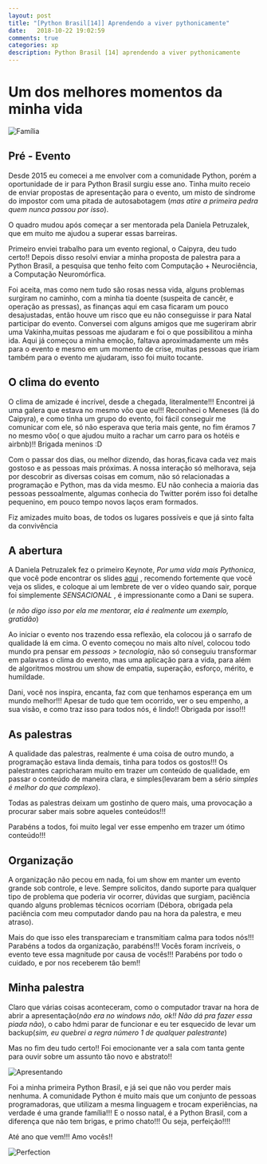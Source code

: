 ```yaml
---
layout: post
title: "[Python Brasil[14]] Aprendendo a viver pythonicamente"
date:   2018-10-22 19:02:59
comments: true
categories: xp
description: Python Brasil [14] aprendendo a viver pythonicamente
---
```


# Um dos melhores momentos da minha vida

![Família](../galera.jpg)

## Pré - Evento

Desde 2015 eu comecei a me envolver com a comunidade Python, porém a oportunidade de ir para Python Brasil surgiu esse ano. Tinha muito receio de enviar propostas de apresentação para o evento, um misto de síndrome do impostor com uma pitada de autosabotagem (*mas atire a primeira pedra quem nunca passou por isso*).

O quadro mudou após começar a ser mentorada pela Daniela Petruzalek, que em muito me ajudou a superar essas barreiras. 

Primeiro enviei trabalho para um evento regional, o Caipyra, deu tudo certo!! Depois disso resolvi enviar a minha proposta de palestra para a Python Brasil, a pesquisa que tenho feito com Computação + Neurociência, a Computação Neuromórfica.

Foi aceita, mas como nem tudo são rosas nessa vida, alguns problemas surgiram no caminho, com a minha tia doente (suspeita de cancêr, e operação as pressas), as finanças aqui em casa ficaram um pouco desajustadas, então houve um risco que eu não conseguisse ir para Natal participar do evento. Conversei com alguns amigos que me sugeriram abrir uma Vakinha,muitas pessoas me ajudaram e foi o que possibilitou a minha ida. Aqui já começou a minha emoção, faltava aproximadamente um mês para o evento e mesmo em um momento de crise, muitas pessoas que iriam também para o evento me ajudaram, isso foi muito tocante.

## O clima do evento

O clima de amizade é incrível, desde a chegada, literalmente!!! Encontrei já uma galera que estava no mesmo vôo que eu!!! Reconheci o Meneses (lá do Caipyra), e como tinha um grupo do evento, foi fácil conseguir me comunicar com ele, só não esperava que teria mais gente, no fim éramos 7 no mesmo vôo( o que ajudou muito a rachar um carro para os hotéis e airbnb)!! Brigada meninos :D

Com o passar dos dias, ou melhor dizendo, das horas,ficava cada vez mais gostoso e as pessoas mais próximas. A nossa interação só melhorava, seja por descobrir as diversas coisas em comum, não só relacionadas a programação e Python, mas da vida mesmo. EU não conhecia a maioria das pessoas pessoalmente, algumas conhecia do Twitter porém isso foi detalhe pequenino, em pouco tempo novos laços eram formados.

Fiz amizades muito boas, de todos os lugares possíveis e que já sinto falta da convivência

## A abertura

A Daniela Petruzalek fez o primeiro Keynote, *Por uma vida mais Pythonica*, que você pode encontrar os slides [aqui](https://speakerdeck.com/danicat/por-uma-vida-mais-pythonica-keynote-python-brasil-14) , recomendo fortemente que você veja os slides, e coloque ai um lembrete de ver o vídeo quando sair, porque foi simplemente _SENSACIONAL_ , é impressionante como a Dani se supera.

(*e não digo isso por ela me mentorar, ela é realmente um exemplo, gratidão*)

Ao iniciar o evento nos trazendo essa reflexão, ela colocou já o sarrafo de qualidade lá em cima. O evento começou no mais alto nível, colocou todo mundo pra pensar em *pessoas > tecnologia*, não só conseguiu transformar em palavras o clima do evento, mas uma aplicação para a vida, para além de algoritmos mostrou um show de empatia, superação, esforço, mérito, e humildade.

Dani, você nos inspira, encanta, faz com que tenhamos esperança em um mundo melhor!!! Apesar de tudo que tem ocorrido, ver o seu empenho, a sua visão, e como traz isso para todos nós, é lindo!! Obrigada por isso!!!

## As palestras

A qualidade das palestras, realmente é uma coisa de outro mundo, a programação estava linda demais, tinha para todos os gostos!!! Os palestrantes capricharam muito em trazer um conteúdo de qualidade, em passar o conteúdo de maneira clara, e simples(levaram bem a sério *simples é melhor do que complexo*).

Todas as palestras deixam um gostinho de quero mais, uma provocação a procurar saber mais sobre aqueles conteúdos!!!

Parabéns a todos, foi muito legal ver esse empenho em trazer um ótimo conteúdo!!!

## Organização

A organização não pecou em nada, foi um show em manter um evento grande sob controle, e leve. Sempre solicitos, dando suporte para qualquer tipo de problema que poderia vir ocorrer, dúvidas que surgiam, paciência quando alguns problemas técnicos ocorriam (Débora, obrigada pela paciência com meu computador dando pau na hora da palestra, e meu atraso).

Mais do que isso eles transpareciam e transmitiam calma para todos nós!!! Parabéns a todos da organização, parabéns!!! Vocês foram incríveis, o evento teve essa magnitude por causa de vocês!!! Parabéns por todo o cuidado, e por nos receberem tão bem!!


## Minha palestra

Claro que várias coisas aconteceram, como o computador travar na hora de abrir a apresentação(*não era no windows não, ok!! Não dá pra fazer essa piada não*), o cabo hdmi parar de funcionar e eu ter esquecido de levar um backup(*sim, eu quebrei a regra número 1 de qualquer palestrante*)

Mas no fim deu tudo certo!! Foi emocionante ver a sala com tanta gente para ouvir sobre um assunto tão novo e abstrato!!

![Apresentando](../apresentandopybr.jpg)

Foi a minha primeira Python Brasil, e já sei que não vou perder mais nenhuma. A comunidade Python é muito mais que um conjunto de pessoas programadoras, que utilizam a mesma linguagem e trocam experiências, na verdade é uma grande família!!! E o nosso natal, é a Python Brasil, com a diferença que não tem brigas, e primo chato!!! Ou seja, perfeição!!!!

Até ano que vem!!! Amo vocês!!

![Perfection](http://4.bp.blogspot.com/-jJQPVBXaXh0/VYtWdVhwscI/AAAAAAAAF-I/fwA5pD0jXKQ/s320/magneto.gif)

